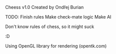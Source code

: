 ﻿Cheess v1.0
Created by Ondřej Burian

TODO:
	Finish rules
	Make check-mate logic
	Make AI


Don't know rules of chess, so it might suck

:D

Using OpenGL library for rendering (opentk.com)